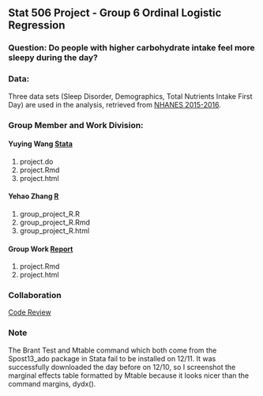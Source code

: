## Stat 506 Project - Group 6 Ordinal Logistic Regression

### Question: Do people with higher carbohydrate intake feel more sleepy during the day?

### Data: 
Three data sets (Sleep Disorder, Demographics, Total Nutrients Intake First Day) are used in the analysis, retrieved from [NHANES 2015-2016](https://wwwn.cdc.gov/nchs/nhanes/ContinuousNhanes/Default.aspx?BeginYear=2015).

### Group Member and Work Division:
#### Yuying Wang [Stata](https://github.com/yuywang1227/Stat-506-Project/tree/master/Stata)
1. project.do
2. project.Rmd
3. project.html

#### Yehao Zhang [R](https://github.com/yuywang1227/Stat-506-Project/tree/master/R)
1. group_project_R.R
2. group_project_R.Rmd
3. group_project_R.html

#### Group Work [Report](https://github.com/yuywang1227/Stat-506-Project/tree/master/report)
1. project.Rmd	
2. project.html

### Collaboration
[Code Review](https://github.com/yuywang1227/Stat-506-Project/pulls)

### Note
The Brant Test and Mtable command which both come from the Spost13_ado package in Stata fail to be installed on 12/11. 
It was successfully downloaded the day before on 12/10, so I screenshot the marginal effects table formatted by Mtable because it looks nicer than the command margins, dydx().
